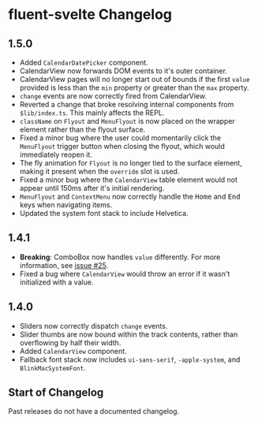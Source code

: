 # fluent-svelte Changelog

## 1.5.0

-   Added `CalendarDatePicker` component.
-   CalendarView now forwards DOM events to it's outer container.
-   CalendarView pages will no longer start out of bounds if the first `value` provided is less than the `min` property or greater than the `max` property.
-   `change` events are now correctly fired from CalendarView.
-   Reverted a change that broke resolving internal components from `$lib/index.ts`. This mainly affects the REPL.
-   `className` on `Flyout` and `MenuFlyout` is now placed on the wrapper element rather than the flyout surface.
-   Fixed a minor bug where the user could momentarily click the `MenuFlyout` trigger button when closing the flyout, which would immediately reopen it.
-   The fly animation for `Flyout` is no longer tied to the surface element, making it present when the `override` slot is used.
-   Fixed a minor bug where the `CalendarView` table element would not appear until 150ms after it's initial rendering.
-   `MenuFlyout` and `ContextMenu` now correctly handle the <kbd>Home</kbd> and <kbd>End</kbd> keys when navigating items.
-   Updated the system font stack to include Helvetica.

## 1.4.1

-   **Breaking**: ComboBox now handles `value` differently. For more information, see [issue #25](https://github.com/Tropix126/fluent-svelte/issues/25).
-   Fixed a bug where `CalendarView` would throw an error if it wasn't initialized with a value.

## 1.4.0

-   Sliders now correctly dispatch `change` events.
-   Slider thumbs are now bound within the track contents, rather than overflowing by half their width.
-   Added `CalendarView` component.
-   Fallback font stack now includes `ui-sans-serif`, `-apple-system`, and `BlinkMacSystemFont`.

## Start of Changelog

Past releases do not have a documented changelog.
